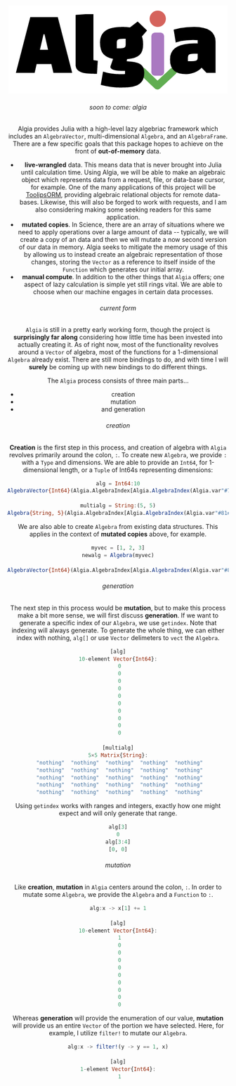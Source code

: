 <div align="center">
  <img src="https://github.com/ChifiSource/image_dump/blob/main/algia/Algia.png"></img>
  <h6>soon to come: algia</h6>

Algia provides Julia with a high-level lazy algebriac framework which includes an `AlgebraVector`, multi-dimensional `Algebra`, and an `AlgebraFrame`. There are a few specific goals that this package hopes to achieve on the front of **out-of-memory** data.
- **live-wrangled** data. This means data that is never brought into Julia until calculation time. Using Algia, we will be able to make an algebraic object which represents data from a request, file, or data-base cursor, for example. One of the many applications of this project will be [ToolipsORM](https://github.com/ChifiSource/ToolipsORM.jl), providing algebraic relational objects for remote data-bases. Likewise, this will also be forged to work with requests, and I am also considering making some seeking readers for this same application.
- **mutated copies**. In Science, there are an array of situations where we need to apply operations over a large amount of data -- typically, we will create a copy of an data and then we will mutate a now second version of our data in memory. Algia seeks to mitigate the memory usage of this by allowing us to instead create an algebraic representation of those changes, storing the `Vector` as a reference to itself inside of the `Function` which generates our initial array.
- **manual compute**. In addition to the other things that `Algia` offers; one aspect of lazy calculation is simple yet still rings vital. We are able to choose when our machine engages in certain data processes.

###### current form
`Algia` is still in a pretty early working form, though the project is **surprisingly far along** considering how little time has been invested into actually creating it. As of right now, most of the functionality revolves around a `Vector` of algebra, most of the functions for a 1-dimensional `Algebra` already exist. There are still more bindings to do, and with time I will **surely** be coming up with new bindings to do different things.

The `Algia` process consists of three main parts...
- creation
- mutation
- and generation
###### creation
**Creation** is the first step in this process, and creation of algebra with `Algia` revolves primarily around the colon, `:`. To create new `Algebra`, we provide `:` with a `Type` and dimensions. We are able to provide an `Int64`, for 1-dimensional length, or a `Tuple` of Int64s representing dimensions:
```julia
alg = Int64:10
AlgebraVector{Int64}(Algia.AlgebraIndex[Algia.AlgebraIndex(Algia.var"#75#85"(), 1:10, 1:1)], 10)

multialg = String:(5, 5)
Algebra{String, 5}(Algia.AlgebraIndex[Algia.AlgebraIndex(Algia.var"#81#91"(), 1:5, 1:5)], 5)
```
We are also able to create `Algebra` from existing data structures. This applies in the context of **mutated copies** above, for example.
```julia
myvec = [1, 2, 3]
newalg = Algebra(myvec)

AlgebraVector{Int64}(Algia.AlgebraIndex[Algia.AlgebraIndex(Algia.var"#82#92"{Vector{Int64}}([1, 2, 3]), 1:3, 1:1)], 3)
```
###### generation
The next step in this process would be **mutation**, but to make this process make a bit more sense, we will first discuss **generation**. If we want to generate a specific index of our `Algebra`, we use `getindex`. Note that indexing will always generate. To generate the whole thing, we can either index with nothing, `alg[]` or use `Vector` delimeters to `vect` the `Algebra`.
```julia
[alg]
10-element Vector{Int64}:
 0
 0
 0
 0
 0
 0
 0
 0
 0
 0

[multialg]
5×5 Matrix{String}:
 "nothing"  "nothing"  "nothing"  "nothing"  "nothing"
 "nothing"  "nothing"  "nothing"  "nothing"  "nothing"
 "nothing"  "nothing"  "nothing"  "nothing"  "nothing"
 "nothing"  "nothing"  "nothing"  "nothing"  "nothing"
 "nothing"  "nothing"  "nothing"  "nothing"  "nothing"
```
Using `getindex` works with ranges and integers, exactly how one might expect and will only generate that range.
```julia
alg[3]
0
alg[3:4]
[0, 0]
```
###### mutation
Like **creation**, **mutation** in `Algia` centers around the colon, `:`. In order to mutate some `Algebra`, we provide the `Algebra` and a `Function` to `:`.
```julia
alg:x -> x[1] += 1

[alg]
10-element Vector{Int64}:
 1
 0
 0
 0
 0
 0
 0
 0
 0
 0
```
Whereas **generation** will provide the enumeration of our value, **mutation** will provide us an entire `Vector` of the portion we have selected. Here, for example, I utilize `filter!` to mutate our `Algebra`.
```julia
alg:x -> filter!(y -> y == 1, x)

[alg]
1-element Vector{Int64}:
 1
```

